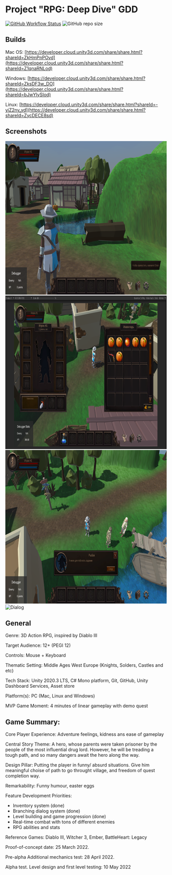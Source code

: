 # Project "RPG: Deep Dive" GDD #
[![GitHub Workflow Status](https://img.shields.io/github/workflow/status/germandilio/RPG_Deep_Dive/Build%20&%20Publish%20documentation?label=docs&style=flat)](https://germandilio.github.io/RPG_Deep_Dive/)
![GitHub repo size](https://img.shields.io/github/repo-size/germandilio/RPG_Deep_Dive)
## Builds ##
Mac OS: [https://developer.cloud.unity3d.com/share/share.html?shareId=ZkHmPnPOvd](https://developer.cloud.unity3d.com/share/share.html?shareId=Z1qnaRNLod)

Windows: [https://developer.cloud.unity3d.com/share/share.html?shareId=ZksDF3w_DO](https://developer.cloud.unity3d.com/share/share.html?shareId=bJwYlySIod)

Linux: [https://developer.cloud.unity3d.com/share/share.html?shareId=-yiZ2nv_vd](https://developer.cloud.unity3d.com/share/share.html?shareId=ZycDECE8sd)

## Screenshots ###

<img src="resources/images/ingame/Player cutscene.png" alt="Dialog" style="height: 480px; width:800px;"/>
<img src="resources/images/ingame/Inventories & Armor.png" alt="Dialog" style="height: 480px; width:800px;"/>
<img src="resources/images/ingame/Dialog_fullsceen.png" alt="Dialog" style="height: 480px; width:800px;"/>
<img src="resources/images/ingame/Quest List_fullsceen.png" alt="Dialog" style="height: 480px; width:800px;"/>

## General ##
Genre: 3D Action RPG, inspired by Diablo III

Target Audience: 12+ (PEGI 12)

Controls: Mouse + Keyboard

Thematic Setting: Middle Ages West Europe (Knights, Solders, Castles and etc)

Tech Stack: Unity 2020.3 LTS, C# Mono platform, Git, GitHub, Unity Dashboard Services, Asset store

Platform(s): PC (Mac, Linux and Windows)

MVP Game Moment:  4 minutes of linear gameplay with demo quest


## Game Summary: ##

Core Player Experience: Adventure feelings, kidness ans ease of gameplay

Central Story Theme: A hero, whose parents were taken prisoner by the people of the most influential drug lord. However, he will be treading a tough path, and so many dangers await the hero along the way.

Design Pillar: Putting the player in funny/ absurd situations. Give him meaningful choise of path to go throught village, and freedom of quest completion way.

Remarkability:  Funny humour, easter eggs

Feature Development Priorities:
* Inventory system (done)
* Branching dialog system (done)
* Level building and game progression (done)
* Real-time combat with tons of different enemies
* RPG abilities and stats


Reference Games: Diablo III, Witcher 3, Ember, BattleHeart: Legacy

Proof-of-concept date: 25 March 2022.

Pre-alpha Additional mechanics test: 28 April 2022.

Alpha test. Level design and first level testing: 10 May 2022
